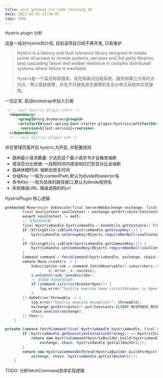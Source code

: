 ```yaml
---
title: soul_gateway_src_code_learning_16
date: 2021-02-01 23:50:07
tags: SOUL
---
```


Hystrix plugin 分析

这是一段对Hystrix的介绍, 目前该项目已经不再开发, 只有维护

>  Hystrix is a latency and fault tolerance library designed to isolate points of access to remote systems, services and 3rd party libraries, stop cascading failure and enable resilience in complex distributed systems where failure is inevitable.
>
> Hystrix是一个延迟和容错库，旨在隔离对远程系统，服务和第三方库的访问点，停止级联故障，并在不可避免发生故障的复杂分布式系统中实现弹性。

一切正常, 启动bootstrap中加入引用

```xml
 <!-- soul hystrix plugin start-->
  <dependency>
      <groupId>org.dromara</groupId>
      <artifactId>soul-spring-boot-starter-plugin-hystrix</artifactId>
       <version>${last.version}</version>
  </dependency>
  <!-- soul hystrix plugin end-->
```



并在管理页面开启  hystrix,为开启, 并配置规则

- 跳闸最小请求数量: 少达到这个最小请求书才会触发熔断
- 错误百分比阀值: 一段短时间内错误响应打到百分比会熔断
- 跳闸休眠时间: 熔断后恢复时间
- 分组Key: 一般为:contextPath,默认为divide的selector名
- 命令Key: 一般为具体的路径接口,默认为divide规则名
- 失败降级URL: 降级调用的的url

HystrixPlugin 核心逻辑

```java
protected Mono<Void> doExecute(final ServerWebExchange exchange, final SoulPluginChain chain, final SelectorData selector, final RuleData rule) {
        final SoulContext soulContext = exchange.getAttribute(Constants.CONTEXT);
        assert soulContext != null;
        // 获取熔断配置
        final HystrixHandle hystrixHandle = GsonUtils.getInstance().fromJson(rule.getHandle(), HystrixHandle.class);
        if (StringUtils.isBlank(hystrixHandle.getGroupKey())) {
            hystrixHandle.setGroupKey(Objects.requireNonNull(soulContext).getModule());
        }
        if (StringUtils.isBlank(hystrixHandle.getCommandKey())) {
            hystrixHandle.setCommandKey(Objects.requireNonNull(soulContext).getMethod());
        }
        Command command = fetchCommand(hystrixHandle, exchange, chain);
        return Mono.create(s -> {
            Subscription sub = command.fetchObservable().subscribe(s::success,
                    s::error, s::success);
            s.onCancel(sub::unsubscribe);
            // 断路器 判断是否熔断
            if (command.isCircuitBreakerOpen()) {
                log.error("hystrix execute have circuitBreaker is Open! groupKey:{},commandKey:{}", hystrixHandle.getGroupKey(), hystrixHandle.getCommandKey());
            }
        }).doOnError(throwable -> {
            log.error("hystrix execute exception:", throwable);
            exchange.getAttributes().put(Constants.CLIENT_RESPONSE_RESULT_TYPE, ResultEnum.ERROR.getName());
            chain.execute(exchange);
        }).then();
    }
```

```java
private Command fetchCommand(final HystrixHandle hystrixHandle, final ServerWebExchange exchange, final SoulPluginChain chain) {
        if (hystrixHandle.getExecutionIsolationStrategy() == HystrixIsolationModeEnum.SEMAPHORE.getCode()) {
            return new HystrixCommand(HystrixBuilder.build(hystrixHandle),
                exchange, chain, hystrixHandle.getCallBackUri());
        }
        return new HystrixCommandOnThread(HystrixBuilder.buildForHystrixCommand(hystrixHandle),
            exchange, chain, hystrixHandle.getCallBackUri());
    }
```

TODO: 分析fetchCommand具体实现逻辑